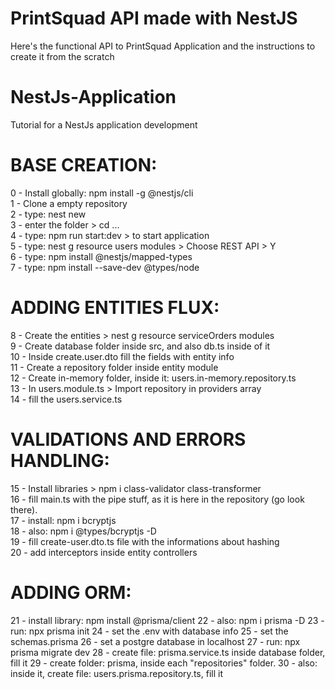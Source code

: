 # PrintSquad API made with NestJS
Here's the functional API to PrintSquad Application and the instructions to create it from the scratch<br>

# NestJs-Application

Tutorial for a NestJs application development<br>

# BASE CREATION:

0 - Install globally: npm install -g @nestjs/cli <br>
1 - Clone a empty repository <br>
2 - type: nest new <project-name> <br>
3 - enter the folder > cd ... <br>
4 - type: npm run start:dev > to start application <br>
5 - type: nest g resource users modules > Choose REST API > Y <br>
6 - type: npm install @nestjs/mapped-types <br>
7 - type: npm install --save-dev @types/node <br>

# ADDING ENTITIES FLUX:<br>

8 - Create the entities > nest g resource serviceOrders modules <br>
9 - Create database folder inside src, and also db.ts inside of it<br>
10 - Inside create.user.dto fill the fields with entity info<br>
11 - Create a repository folder inside entity module <br>
12 - Create in-memory folder, inside it: users.in-memory.repository.ts <br>
13 - In users.module.ts > Import repository in providers array <br>
14 - fill the users.service.ts<br>

# VALIDATIONS AND ERRORS HANDLING:

15 - Install libraries > npm i class-validator class-transformer<br>
16 - fill main.ts with the pipe stuff, as it is here in the repository (go look there).<br>
17 - install: npm i bcryptjs<br>
18 - also: npm i @types/bcryptjs -D<br>
19 - fill create-user.dto.ts file with the informations about hashing<br>
20 - add interceptors inside entity controllers<br>

# ADDING ORM:

21 - install library: npm install @prisma/client
22 - also: npm i prisma -D
23 - run: npx prisma init
24 - set the .env with database info
25 - set the schemas.prisma
26 - set a postgre database in localhost
27 - run: npx prisma migrate dev
28 - create file: prisma.service.ts inside database folder, fill it
29 - create folder: prisma, inside each "repositories" folder.
30 - also: inside it, create file: users.prisma.repository.ts, fill it



